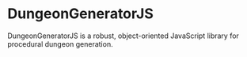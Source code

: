 # DungeonGeneratorJS
DungeonGeneratorJS is a robust, object-oriented JavaScript library for procedural dungeon generation.
